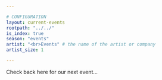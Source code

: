 ```yaml
---

# CONFIGURATION
layout: current-events
rootpath: "../../"
is_index: true
season: "events"
artist: "<br>Events" # the name of the artist or company
artist_size: 1

---
```

Check back here for our next event…
